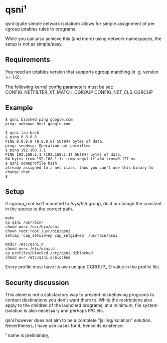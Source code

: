 qsni¹
====
qsni (quite simple network isolation) allows for simple assignment
of per cgroup iptables rules to programs.

While you can also achieve this (and more) using network namespaces,
the setup is not as simple/easy.

Requirements
------------
You need an iptables version that supports cgroup matching (e. g. 
version >= 1.6);

The following kernel config parameters must be set:
CONFIG_NETFILTER_XT_MATCH_CGROUP
CONFIG_NET_CLS_CGROUP

Example
-------
```
$ qsni blocked ping google.com
ping: unknown host google.com
```

```
$ qsni lan bash
$ ping 8.8.8.8
PING 8.8.8.8 (8.8.8.8) 56(84) bytes of data.
ping: sendmsg: Operation not permitted
$ ping 192.168.1.1
PING 192.168.1.1 (192.168.1.1) 56(84) bytes of data.
64 bytes from 192.168.1.1: icmp_seq=1 ttl=64 time=0.127 ms
$ qsni someprofile bash
already assigned to a net class, thus you can't use this binary to change that
$
```

Setup
-----
If cgroup_root isn't mounted to /sys/fs/cgroup, do it or change the 
constant in the source to the correct path.

```
make 
cp qsni /usr/bin/
chmod o=rx /usr/bin/qsni
chown root:root /usr/bin/qsni
setcap 'cap_setuid=ep cap_setgid=ep' /usr/bin/qsni

mkdir /etc/qsni.d
chmod o=rx /etc/qsni.d
cp profiles/blocked /etc/qsni.d/blocked
chmod o=r /etc/qsni.d/blocked
```

Every profile must have its own unique CGROUP_ID value in the profile 
file.


Security discussion
--------------------
This alone is not a satisfactory way to prevent misbehaving programs
to contact destinations you don't want them to. While the restrictions
also apply to the children of the launched programs, at a minimum, file
system isolation is also necessary and perhaps IPC etc.

qsni however does not aim to be a complete "jailing/isolation" solution.
Nevertheless, I have use cases for it, hence its existence.

¹ name is preliminary, 
